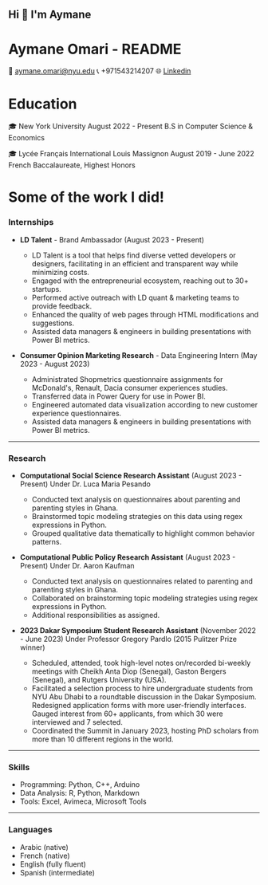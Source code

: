 ## Hi 👋 I'm Aymane

# **Aymane Omari - README**
📧 aymane.omari@nyu.edu
📞 +971543214207
🌐 [Linkedin](https://www.linkedin.com/in/aymane-omari-2630bb21a/)

# **Education**
🎓 New York University
August 2022 - Present
B.S in Computer Science & Economics

🎓 Lycée Français International Louis Massignon
August 2019 - June 2022
French Baccalaureate, Highest Honors 

# **Some of the work I did!**
### Internships
- **LD Talent** - Brand Ambassador (August 2023 - Present)
  - LD Talent is a tool that helps find diverse vetted developers or designers, facilitating in an efficient and transparent way while minimizing costs.
  - Engaged with the entrepreneurial ecosystem, reaching out to 30+ startups.
  - Performed active outreach with LD quant & marketing teams to provide feedback.
  - Enhanced the quality of web pages through HTML modifications and suggestions.
  - Assisted data managers & engineers in building presentations with Power BI metrics.

- **Consumer Opinion Marketing Research** - Data Engineering Intern (May 2023 - August 2023)
  - Administrated Shopmetrics questionnaire assignments for McDonald's, Renault, Dacia consumer experiences studies.
  - Transferred data in Power Query for use in Power BI.
  - Engineered automated data visualization according to new customer experience questionnaires.
  - Assisted data managers & engineers in building presentations with Power BI metrics.

---

### Research
- **Computational Social Science Research Assistant** (August 2023 - Present)
Under Dr. Luca Maria Pesando
  - Conducted text analysis on questionnaires about parenting and parenting styles in Ghana.
  - Brainstormed topic modeling strategies on this data using regex expressions in Python.
  - Grouped qualitative data thematically to highlight common behavior patterns.

- **Computational Public Policy Research Assistant** (August 2023 - Present)
Under Dr. Aaron Kaufman
  - Conducted text analysis on questionnaires related to parenting and parenting styles in Ghana.
  - Collaborated on brainstorming topic modeling strategies using regex expressions in Python.
  - Additional responsibilities as assigned.

- **2023 Dakar Symposium Student Research Assistant** (November 2022 - June 2023)
Under Professor Gregory Pardlo (2015 Pulitzer Prize winner)
  - Scheduled, attended, took high-level notes on/recorded bi-weekly meetings with Cheikh Anta Diop (Senegal), Gaston Bergers (Senegal), and Rutgers University (USA).
  - Facilitated a selection process to hire undergraduate students from NYU Abu Dhabi to a roundtable discussion in the Dakar Symposium. Redesigned application forms with more user-friendly interfaces. Gauged interest from 60+ applicants, from which 30 were interviewed and 7 selected.
  - Coordinated the Summit in January 2023, hosting PhD scholars from more than 10 different regions in the world.

---

### Skills
- Programming: Python, C++, Arduino
- Data Analysis: R, Python, Markdown
- Tools: Excel, Avimeca, Microsoft Tools

---

### Languages
- Arabic (native)
- French (native)
- English (fully fluent)
- Spanish (intermediate)
